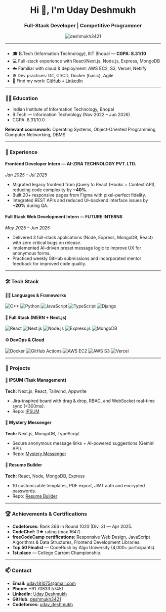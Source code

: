 <h1 align="center">Hi 👋, I'm Uday Deshmukh</h1>
<h3 align="center">Full-Stack Developer | Competitive Programmer</h3>

<p align="center">
  <img src="https://komarev.com/ghpvc/?username=deshmukh3421&label=Profile%20views&color=0e75b6&style=flat" alt="deshmukh3421" />
</p>

---

###

* 🎓 B.Tech (Information Technology), IIIT Bhopal — **CGPA: 8.31/10**
* 💻 Full-stack experience with React/Next.js, Node.js, Express, MongoDB
* ☁️ Familiar with cloud & deployment: AWS EC2, S3, Vercel, Netlify
* ⚙️ Dev practices: Git, CI/CD, Docker (basic), Agile
* 🔗 Find my work: [GitHub](https://github.com/deshmukh3421) • [LinkedIn](https://www.linkedin.com/in/uday-deshmukh-b4773b2b7/)

---

### 🧑‍🎓 Education

* Indian Institute of Information Technology, Bhopal
* B.Tech — Information Technology (Nov 2022 – Jun 2026)
* CGPA: 8.31/10.0

**Relevant coursework:** Operating Systems, Object-Oriented Programming, Computer Networking, DBMS

---

### 💼 Experience

#### Frontend Developer Intern — **AI-ZIRA TECHNOLOGY PVT. LTD.**

*Jan 2025 – Jul 2025*

* Migrated legacy frontend from jQuery to React (Hooks + Context API), reducing code complexity by **~40%**.
* Built 20+ responsive pages from Figma with pixel-perfect fidelity.
* Integrated REST APIs and reduced UI–backend interface issues by **~20%** during QA.

#### Full Stack Web Development Intern — **FUTURE INTERNS**

*May 2025 – Jun 2025*

* Delivered 3 full-stack applications (Node, Express, MongoDB, React) with zero critical bugs on release.
* Implemented AI-driven preset message logic to improve UX for anonymous forms.
* Practiced weekly GitHub submissions and incorporated mentor feedback for improved code quality.

---

### 🛠️ Tech Stack

#### 👨‍💻 Languages & Frameworks

![C++](https://img.shields.io/badge/-C++-00599C?style=for-the-badge\&logo=c%2B%2B\&logoColor=white)
![Python](https://img.shields.io/badge/-Python-3776AB?style=for-the-badge\&logo=python\&logoColor=white)
![JavaScript](https://img.shields.io/badge/-JavaScript-F7DF1E?style=for-the-badge\&logo=javascript\&logoColor=black)
![TypeScript](https://img.shields.io/badge/-TypeScript-3178C6?style=for-the-badge\&logo=typescript\&logoColor=white)
![Django](https://img.shields.io/badge/-Django-092E20?style=for-the-badge\&logo=django\&logoColor=white)

#### 🧩 Full Stack (MERN + Next.js)

![React](https://img.shields.io/badge/-React-61DAFB?style=for-the-badge\&logo=react)
![Next.js](https://img.shields.io/badge/-Next.js-000000?style=for-the-badge\&logo=next.js)
![Node.js](https://img.shields.io/badge/-Node.js-339933?style=for-the-badge\&logo=node.js)
![Express.js](https://img.shields.io/badge/-Express.js-000000?style=for-the-badge\&logo=express\&logoColor=white)
![MongoDB](https://img.shields.io/badge/-MongoDB-47A248?style=for-the-badge\&logo=mongodb)

#### ⚙️ DevOps & Cloud

![Docker](https://img.shields.io/badge/-Docker-2496ED?style=for-the-badge\&logo=docker\&logoColor=white)
![GitHub Actions](https://img.shields.io/badge/-GitHub%20Actions-2088FF?style=for-the-badge\&logo=github-actions\&logoColor=white)
![AWS EC2](https://img.shields.io/badge/-AWS%20EC2-FF9900?style=for-the-badge\&logo=amazonaws\&logoColor=white)
![AWS S3](https://img.shields.io/badge/-AWS%20S3-569A31?style=for-the-badge\&logo=amazon-s3\&logoColor=white)
![Vercel](https://img.shields.io/badge/-Vercel-000000?style=for-the-badge\&logo=vercel\&logoColor=white)

---

### 📌 Projects

#### 📝 IPSUM (Task Management)

**Tech:** Next.js, React, Tailwind, Appwrite

* Jira-inspired board with drag & drop, RBAC, and WebSocket real-time sync (<300ms).
* Repo: [IPSUM](https://github.com/deshmukh3421/ipsum-jira-clone-)

#### 💌 Mystery Messenger

**Tech:** Next.js, MongoDB, TypeScript

* Secure anonymous message links + AI-powered suggestions (Gemini API).
* Repo: [Mystery Messenger](https://github.com/deshmukh3421/mysteryMessanger)

#### 📄 Resume Builder

**Tech:** React, Node, MongoDB, Express

* 10 customizable templates, PDF export, JWT auth and encrypted passwords.
* Repo: [Resume Builder](https://github.com/deshmukh3421/resumeBuilder)

---

### 🏆 Achievements & Certifications

* **Codeforces:** Rank 366 in Round 1020 (Div. 3) — Apr 2025.
* **CodeChef:** 3★ rating (max 1647).
* **freeCodeCamp certifications:** Responsive Web Design, JavaScript Algorithms & Data Structures, Frontend Development Libraries.
* **Top 50 Finalist** — CodeRush by Algo University (4,000+ participants).
* **1st place** — College Carrom Championship.

---

### 📫 Contact

* **Email:** [uday181075@gmail.com](mailto:uday181075@gmail.com)
* **Phone:** +91 70833 57451
* **LinkedIn:** [Uday Deshmukh](https://www.linkedin.com/in/uday-deshmukh-b4773b2b7/)
* **GitHub:** [deshmukh3421](https://github.com/deshmukh3421)
* **Codeforces:** [uday_deshmukh](https://codeforces.com/profile/uday_deshmukh)
